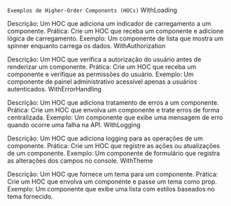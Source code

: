 `Exemplos de Higher-Order Components (HOCs)`
WithLoading

Descrição: Um HOC que adiciona um indicador de carregamento a um componente.
Prática: Crie um HOC que receba um componente e adicione lógica de carregamento.
Exemplo: Um componente de lista que mostra um spinner enquanto carrega os dados.
WithAuthorization

Descrição: Um HOC que verifica a autorização do usuário antes de renderizar um componente.
Prática: Crie um HOC que receba um componente e verifique as permissões do usuário.
Exemplo: Um componente de painel administrativo acessível apenas a usuários autenticados.
WithErrorHandling

Descrição: Um HOC que adiciona tratamento de erros a um componente.
Prática: Crie um HOC que envolva um componente e trate erros de forma centralizada.
Exemplo: Um componente que exibe uma mensagem de erro quando ocorre uma falha na API.
WithLogging

Descrição: Um HOC que adiciona logging para as operações de um componente.
Prática: Crie um HOC que registre as ações ou atualizações de um componente.
Exemplo: Um componente de formulário que registra as alterações dos campos no console.
WithTheme

Descrição: Um HOC que fornece um tema para um componente.
Prática: Crie um HOC que envolva um componente e passe um tema como prop.
Exemplo: Um componente que exibe uma lista com estilos baseados no tema fornecido.
